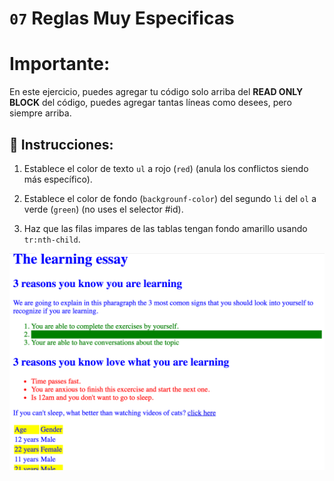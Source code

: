 # `07` Reglas Muy Especificas

# **Importante:**

En este ejercicio, puedes agregar tu código solo arriba del **READ ONLY BLOCK** del código, puedes agregar tantas líneas como desees, pero siempre arriba.

## 📝 Instrucciones:


1. Establece el color de texto `ul` a rojo (`red`) (anula los conflictos siendo más específico).

2. Establece el color de fondo (`backgrounf-color`) del segundo `li` del `ol` a verde (`green`) (no uses el selector #id).

3. Haz que las filas impares de las tablas tengan fondo amarillo usando `tr:nth-child`.


![Example Image](../../.learn/assets/07-1.png?raw=true)



